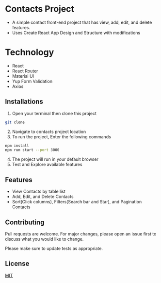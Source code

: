 # Contacts Project

- A simple contact front-end project that has view, add, edit, and delete features.
- Uses Create React App Design and Structure with modifications

# Technology
- React
- React Router
- Material UI
- Yup Form Validation
- Axios

## Installations

1. Open your terminal then clone this project

```bash
git clone 
```

2. Navigate to contacts project location 
3. To run the project, Enter the following commands

```bash
npm install
npm run start --port 3000
```
4. The project will run in your default browser
5. Test and Explore available features

## Features

- View Contacts by table list
- Add, Edit, and Delete Contacts
- Sort(Click columns), Filters(Search bar and Star), and Pagination Contacts

## Contributing
Pull requests are welcome. For major changes, please open an issue first to discuss what you would like to change.

Please make sure to update tests as appropriate.

## License
[MIT](https://choosealicense.com/licenses/mit/)